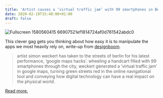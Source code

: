```yaml
---
title: 'Artist causes a ‘virtual traffic jam’ with 99 smartphones in Berlin'
date: 2020-02-10T15:48:00+01:00
draft: false
---
```


![Fullscreen 1580560415 66907521ef1814724af0d761542abdc0](https://cdn-blog.adafruit.com/uploads/2020/02/fullscreen_1580560415_66907521ef1814724af0d761542abdc0.jpg "fullscreen_1580560415_66907521ef1814724af0d761542abdc0.JPG")

This clever gag gets you thinking about how easy it is to manipulate the apps we most heavily rely on, write-up from [designboom](https://www.designboom.com/art/simon-weckert-virtual-traffic-jam-99-smartphones-handcart-02-03-2020/).

> artist simon weckert has taken to the streets of berlin for his latest performance, ‘google maps hacks’. wheeling a handcart filled with 99 smartphones through the city, weckert generated a ‘virtual traffic jam’ in google maps, turning green streets red in the online navigational tool and conveying how digital technology can have a real impact on the physical world.

[Read more.](https://www.designboom.com/art/simon-weckert-virtual-traffic-jam-99-smartphones-handcart-02-03-2020/)